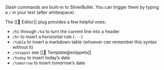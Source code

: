 Slash commands are built-in to SilverBullet. You can trigger them by typing a `/` in your text (after whitespace).

The [[🔌 Editor]] plug provides a few helpful ones:

* `/h1` through `/h4` to turn the current line into a header
* `/hr` to insert a horizontal rule (`---`)
* `/table` to insert a markdown table (whoever can remember this syntax without it)
* `/snippet` see [[🔌 Template@snippets]]
* `/today` to insert today’s date
* `/tomorrow` to insert tomorrow’s date
